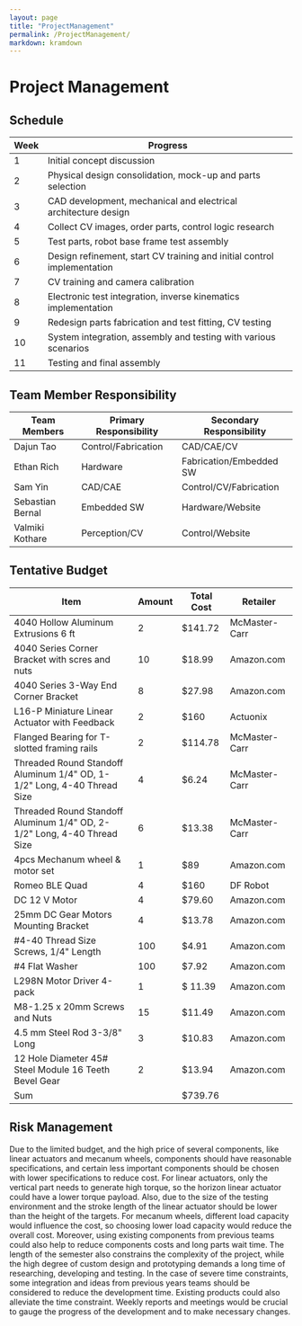 ```yaml
---
layout: page
title: "ProjectManagement"
permalink: /ProjectManagement/
markdown: kramdown
---
```


# Project Management
## Schedule
| Week | Progress |
| --- | --- |
| 1 | Initial concept discussion |
| 2 | Physical design consolidation, mock-up and parts selection |
| 3 | CAD development, mechanical and electrical architecture design |
| 4 | Collect CV images, order parts, control logic research |
| 5 | Test parts, robot base frame test assembly |
| 6 | Design refinement, start CV training and initial control implementation  |
| 7 | CV training and camera calibration |
| 8 | Electronic test integration,  inverse kinematics implementation |
| 9 | Redesign parts fabrication and test fitting, CV testing  |
| 10| System integration, assembly and testing with various scenarios |
| 11| Testing and final assembly |


## Team Member Responsibility
| Team Members | Primary Responsibility | Secondary Responsibility |
| --- | --- | --- |
| Dajun Tao | Control/Fabrication | CAD/CAE/CV |
| Ethan Rich | Hardware | Fabrication/Embedded SW |
| Sam Yin | CAD/CAE | Control/CV/Fabrication |
| Sebastian Bernal | Embedded SW | Hardware/Website |
| Valmiki Kothare | Perception/CV | Control/Website |


## Tentative Budget
| Item | Amount | Total Cost | Retailer |
| --- | --- | --- | --- |
| 4040 Hollow Aluminum Extrusions 6 ft | 2 | $141.72 | McMaster-Carr |
| 4040 Series Corner Bracket with scres and nuts | 10 | $18.99 | Amazon.com |
| 4040 Series 3-Way End Corner Bracket | 8 | $27.98 | Amazon.com |
| L16-P Miniature Linear Actuator with Feedback | 2 | $160 | Actuonix |
| Flanged Bearing for T-slotted framing rails | 2 | $114.78 | McMaster-Carr |
| Threaded Round Standoff Aluminum 1/4" OD, 1-1/2" Long, 4-40 Thread Size | 4 | $6.24 | McMaster-Carr |
| Threaded Round Standoff Aluminum 1/4" OD, 2-1/2" Long, 4-40 Thread Size | 6 | $13.38 | McMaster-Carr |
| 4pcs Mechanum wheel & motor set | 1 | $89 | Amazon.com |
| Romeo BLE Quad | 4 | $160 | DF Robot |
| DC 12 V Motor | 4 | $79.60 | Amazon.com |
| 25mm DC Gear Motors Mounting Bracket | 4 | $13.78 | Amazon.com |
| #4-40 Thread Size Screws, 1/4" Length | 100 | $4.91 | Amazon.com |
| #4 Flat Washer | 100 | $7.92 | Amazon.com |
| L298N Motor Driver 4-pack| 1 | $ 11.39 | Amazon.com |
| M8-1.25 x 20mm Screws and Nuts | 15 | $11.49 | Amazon.com |
| 4.5 mm Steel Rod 3-3/8" Long | 3 | $10.83 | Amazon.com |
| 12 Hole Diameter 45# Steel Module 16 Teeth Bevel Gear | 2 | $13.94 | Amazon.com |
| Sum | | $739.76| |

## Risk Management
Due to the limited budget, and the high price of several components, like linear actuators and mecanum wheels, components should have reasonable specifications, and certain less important components should be chosen with lower specifications to reduce cost. For linear actuators, only the vertical part needs to generate high torque, so the horizon linear actuator could have a lower torque payload. Also, due to the size of the testing environment and the stroke length of the linear actuator should be lower than the height of the targets. For mecanum wheels, different load capacity would influence the cost, so choosing lower load capacity would reduce the overall cost. Moreover, using existing components from previous teams could also help to reduce components costs and long parts wait time.
The length of the semester also constrains the complexity of the project, while the high degree of custom design and prototyping demands a long time of researching, developing and testing. In the case of severe time constraints, some integration and ideas from previous years teams should be considered to reduce the development time. Existing products could also alleviate the time constraint. Weekly reports and meetings would be crucial to gauge the progress of the development and to make necessary changes.

